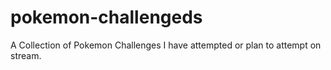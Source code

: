 # pokemon-challengeds
A Collection of Pokemon Challenges I have attempted or plan to attempt on stream.
